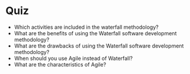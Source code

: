 # Quiz

* Which activities are included in the waterfall methodology?
* What are the benefits of using the Waterfall software development methodology?
* What are the drawbacks of using the Waterfall software development methodology?
* When should you use Agile instead of Waterfall?
* What are the characteristics of Agile?
